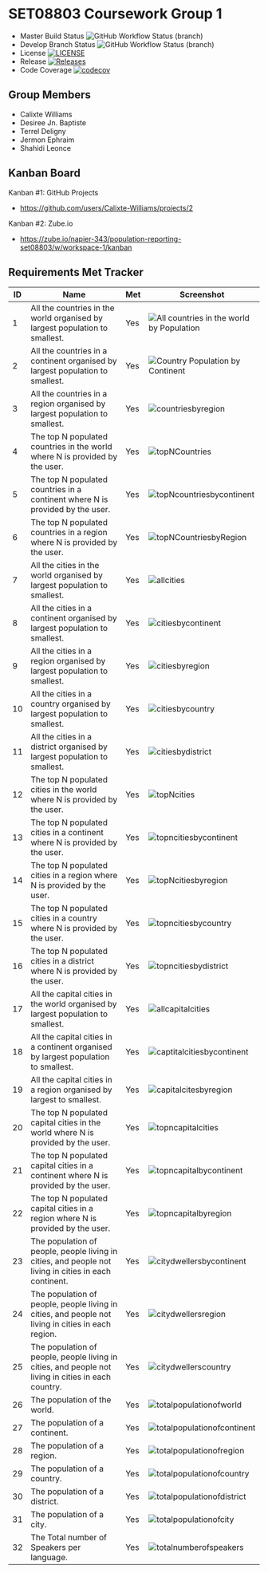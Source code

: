 # SET08803 Coursework Group 1

* Master Build Status ![GitHub Workflow Status (branch)](https://img.shields.io/github/actions/workflow/status/Calixte-Williams/set08803_gw/main.yml?branch=master)
* Develop Branch Status ![GitHub Workflow Status (branch)](https://img.shields.io/github/actions/workflow/status/Calixte-Williams/set08803_gw/main.yml?branch=develop)
* License [![LICENSE](https://img.shields.io/github/license/Calixte-Williams/set08803_gw.svg?style=flat-square)](https://github.com/Calixte-Williams/set08803_gw/blob/master/LICENSE)
* Release [![Releases](https://img.shields.io/github/release/Calixte-Williams/set08803_gw/all.svg?style=flat-square)](https://github.com/Calixte-Williams/set08803_gw/releases)
* Code Coverage [![codecov](https://codecov.io/gh/Calixte-Williams/set08803_gw/graph/badge.svg?token=VYZ5G3UOCX)](https://codecov.io/gh/Calixte-Williams/set08803_gw)


## Group Members
- Calixte Williams
- Desiree Jn. Baptiste
- Terrel Deligny
- Jermon Ephraim
- Shahidi Leonce

## Kanban Board
Kanban #1: GitHub Projects
- https://github.com/users/Calixte-Williams/projects/2

Kanban #2: Zube.io
- https://zube.io/napier-343/population-reporting-set08803/w/workspace-1/kanban

## Requirements Met Tracker


| ID | Name                                                                                                  | Met | Screenshot                                                                          |
|----|-------------------------------------------------------------------------------------------------------|-----|-------------------------------------------------------------------------------------|
| 1  | All the countries in the world organised by largest population to smallest.                           | Yes | ![All countries in the world by Population](screenshots-for-table/Co-World-Pop.png) |
| 2  | All the countries in a continent organised by largest population to smallest.                         | Yes | ![Country Population by Continent](screenshots-for-table/Co-in-Cnt.png)             |
| 3  | All the countries in a region organised by largest population to smallest.                            | Yes | ![countriesbyregion](screenshots-for-table/Co-in-re.png)                            |
| 4  | The top N populated countries in the world where N is provided by the user.                           | Yes | ![topNCountries](screenshots-for-table/Co-World-Pop.png)                            |
| 5  | The top N populated countries in a continent where N is provided by the user.                         | Yes | ![topNcountriesbycontinent](screenshots-for-table/TopNCo-Cnt-pop.png)               |
| 6  | The top N populated countries in a region where N is provided by the user.                            | Yes | ![topNCountriesbyRegion](screenshots-for-table/topCo-in-regi.png)                   |
| 7  | All the cities in the world organised by largest population to smallest.                              | Yes | ![allcities](screenshots-for-table/Citi-in-wrld.png)                                |
| 8  | All the cities in a continent organised by largest population to smallest.                            | Yes | ![citiesbycontinent](screenshots-for-table/citiBypop-cnt.png)                       |
| 9  | All the cities in a region organised by largest population to smallest.                               | Yes | ![citiesbyregion](screenshots-for-table/CitiSbypop-regi.png)                        |
| 10 | All the cities in a country organised by largest population to smallest.                              | Yes | ![citiesbycountry](screenshots-for-table/citibypop-Co.png)                          |
| 11 | All the cities in a district organised by largest population to smallest.                             | Yes | ![citiesbydistrict](screenshots-for-table/citiSbypop-Dis.png)                       |
| 12 | The top N populated cities in the world where N is provided by the user.                              | Yes | ![topNcities](screenshots-for-table/Citi-in-wrld.png)                               |
| 13 | The top N populated cities in a continent where N is provided by the user.                            | Yes | ![topncitiesbycontinent](screenshots-for-table/topcitiSbypop-cnt.png)               |
| 14 | The top N populated cities in a region where N is provided by the user.                               | Yes | ![topNcitiesbyregion](screenshots-for-table/topcitibypop-regi.png)                  |
| 15 | The top N populated cities in a country where N is provided by the user.                              | Yes | ![topncitiesbycountry](screenshots-for-table/topcitibypop-co.png)                   |
| 16 | The top N populated cities in a district where N is provided by the user.                             | Yes | ![topncitiesbydistrict](screenshots-for-table/topcitibypop-dis.png)                 |
| 17 | All the capital cities in the world organised by largest population to smallest.                      | Yes | ![allcapitalcities](screenshots-for-table/topcapcitibypop.png)                      |
| 18 | All the capital cities in a continent organised by largest population to smallest.                    | Yes | ![captitalcitiesbycontinent](screenshots-for-table/topcapciti-cntbypop.png)         |
| 19 | All the capital cities in a region organised by largest to smallest.                                  | Yes | ![capitalcitesbyregion](screenshots-for-table/topciti-regbypop.png)                 |
| 20 | The top N populated capital cities in the world where N is provided by the user.                      | Yes | ![topncapitalcities](screenshots-for-table/citiSbypop-wrld.png)                     |
| 21 | The top N populated capital cities in a continent where N is provided by the user.                    | Yes | ![topncapitalbycontinent](screenshots-for-table/capciti-cntbypop.png)               |
| 22 | The top N populated capital cities in a region where N is provided by the user.                       | Yes | ![topncapitalbyregion](screenshots-for-table/capciti-regbypop.png)                  |
| 23 | The population of people, people living in cities, and people not living in cities in each continent. | Yes | ![citydwellersbycontinent](screenshots-for-table/popofppl-cnt.png)                  |
| 24 | The population of people, people living in cities, and people not living in cities in each region.    | Yes | ![citydwellersregion](screenshots-for-table/popofppl-reg.png)                       |
| 25 | The population of people, people living in cities, and people not living in cities in each country.   | Yes | ![citydwellerscountry](screenshots-for-table/popofppl-co.png)                       |
| 26 | The population of the world.                                                                          | Yes | ![totalpopulationofworld](screenshots-for-table/totals.png)                         |
| 27 | The population of a continent.                                                                        | Yes | ![totalpopulationofcontinent](screenshots-for-table/totals.png)                     |
| 28 | The population of a region.                                                                           | Yes | ![totalpopulationofregion](screenshots-for-table/totals.png)                        |
| 29 | The population of a country.                                                                          | Yes | ![totalpopulationofcountry](screenshots-for-table/totals.png)                       |
| 30 | The population of a district.                                                                         | Yes | ![totalpopulationofdistrict](screenshots-for-table/totals.png)                      |
| 31 | The population of a city.                                                                             | Yes | ![totalpopulationofcity](screenshots-for-table/totals.png)                          |
| 32 | The Total number of Speakers per language.                                                            | Yes | ![totalnumberofspeakers](screenshots-for-table/totalnumofspk.png)                   |
